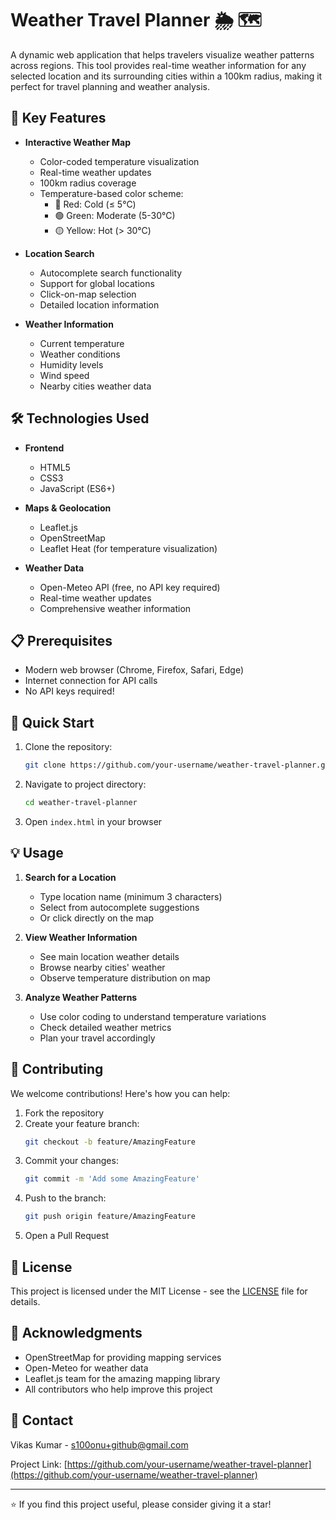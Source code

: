 # Weather Travel Planner 🌦️ 🗺️

A dynamic web application that helps travelers visualize weather patterns across regions. This tool provides real-time weather information for any selected location and its surrounding cities within a 100km radius, making it perfect for travel planning and weather analysis.

## 🌟 Key Features

- **Interactive Weather Map**
  - Color-coded temperature visualization
  - Real-time weather updates
  - 100km radius coverage
  - Temperature-based color scheme:
    - 🔴 Red: Cold (≤ 5°C)
    - 🟢 Green: Moderate (5-30°C)
    - 🟡 Yellow: Hot (> 30°C)

- **Location Search**
  - Autocomplete search functionality
  - Support for global locations
  - Click-on-map selection
  - Detailed location information

- **Weather Information**
  - Current temperature
  - Weather conditions
  - Humidity levels
  - Wind speed
  - Nearby cities weather data

## 🛠️ Technologies Used

- **Frontend**
  - HTML5
  - CSS3
  - JavaScript (ES6+)

- **Maps & Geolocation**
  - Leaflet.js
  - OpenStreetMap
  - Leaflet Heat (for temperature visualization)

- **Weather Data**
  - Open-Meteo API (free, no API key required)
  - Real-time weather updates
  - Comprehensive weather information

## 📋 Prerequisites

- Modern web browser (Chrome, Firefox, Safari, Edge)
- Internet connection for API calls
- No API keys required!

## 🚀 Quick Start

1. Clone the repository:
   ```bash
   git clone https://github.com/your-username/weather-travel-planner.git
   ```

2. Navigate to project directory:
   ```bash
   cd weather-travel-planner
   ```

3. Open `index.html` in your browser

## 💡 Usage

1. **Search for a Location**
   - Type location name (minimum 3 characters)
   - Select from autocomplete suggestions
   - Or click directly on the map

2. **View Weather Information**
   - See main location weather details
   - Browse nearby cities' weather
   - Observe temperature distribution on map

3. **Analyze Weather Patterns**
   - Use color coding to understand temperature variations
   - Check detailed weather metrics
   - Plan your travel accordingly

## 🤝 Contributing

We welcome contributions! Here's how you can help:

1. Fork the repository
2. Create your feature branch:
   ```bash
   git checkout -b feature/AmazingFeature
   ```
3. Commit your changes:
   ```bash
   git commit -m 'Add some AmazingFeature'
   ```
4. Push to the branch:
   ```bash
   git push origin feature/AmazingFeature
   ```
5. Open a Pull Request

## 📝 License

This project is licensed under the MIT License - see the [LICENSE](LICENSE) file for details.

## 🙏 Acknowledgments

- OpenStreetMap for providing mapping services
- Open-Meteo for weather data
- Leaflet.js team for the amazing mapping library
- All contributors who help improve this project

## 📧 Contact

Vikas Kumar - [s100onu+github@gmail.com](mailto:s100onu+github@gmail.com)

Project Link: [https://github.com/your-username/weather-travel-planner](https://github.com/your-username/weather-travel-planner)

---

⭐️ If you find this project useful, please consider giving it a star! 